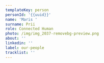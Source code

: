 ```yaml
---
templateKey: person
personId: '{{uuid}}'
name: 'Maris '
surname: Prii
role: Connected Human
photo: /img/img_2037-removebg-preview.png
about: ''
linkedin: ''
label: our-people
tracklist: ''
---
```

